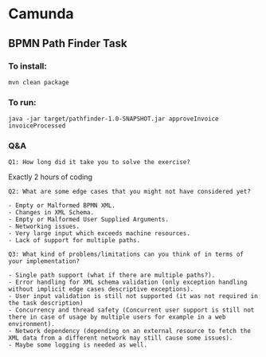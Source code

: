 # Camunda

## BPMN Path Finder Task

### To install:

``` mvn clean package ```

### To run:

``` java -jar target/pathfinder-1.0-SNAPSHOT.jar approveInvoice invoiceProcessed ```

### Q&A

``` Q1: How long did it take you to solve the exercise? ```

Exactly 2 hours of coding

``` Q2: What are some edge cases that you might not have considered yet? ```

    - Empty or Malformed BPMN XML.
    - Changes in XML Schema.
    - Empty or Malformed User Supplied Arguments.
    - Networking issues.
    - Very large input which exceeds machine resources.
    - Lack of support for multiple paths.

``` Q3: What kind of problems/limitations can you think of in terms of your implementation? ```

    - Single path support (what if there are multiple paths?).
    - Error handling for XML schema validation (only exception handling without implicit edge cases descriptive exceptions).
    - User input validation is still not supported (it was not required in the task description)
    - Concurrency and thread safety (Concurrent user support is still not there in case of usage by multiple users for example in a web environment).
    - Network dependency (depending on an external resource to fetch the XML data from a different network may still cause some issues).
    - Maybe some logging is needed as well.